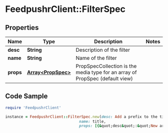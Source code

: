 # FeedpushrClient::FilterSpec

## Properties

Name | Type | Description | Notes
------------ | ------------- | ------------- | -------------
**desc** | **String** | Description of the filter | 
**name** | **String** | Name of the filter | 
**props** | [**Array&lt;PropSpec&gt;**](PropSpec.md) | PropSpecCollection is the media type for an array of PropSpec (default view) | 

## Code Sample

```ruby
require 'FeedpushrClient'

instance = FeedpushrClient::FilterSpec.new(desc: Add a prefix to the tittle...,
                                 name: title,
                                 props: [{&quot;desc&quot;:&quot;New articles are sent as JSON document to...&quot;,&quot;name&quot;:&quot;url&quot;,&quot;options&quot;:{&quot;Vitae ducimus veritatis laudantium.&quot;:&quot;Deserunt saepe exercitationem consequuntur id earum accusantium.&quot;},&quot;type&quot;:&quot;text&quot;},{&quot;desc&quot;:&quot;New articles are sent as JSON document to...&quot;,&quot;name&quot;:&quot;url&quot;,&quot;options&quot;:{&quot;Vitae ducimus veritatis laudantium.&quot;:&quot;Deserunt saepe exercitationem consequuntur id earum accusantium.&quot;},&quot;type&quot;:&quot;text&quot;},{&quot;desc&quot;:&quot;New articles are sent as JSON document to...&quot;,&quot;name&quot;:&quot;url&quot;,&quot;options&quot;:{&quot;Vitae ducimus veritatis laudantium.&quot;:&quot;Deserunt saepe exercitationem consequuntur id earum accusantium.&quot;},&quot;type&quot;:&quot;text&quot;}])
```


